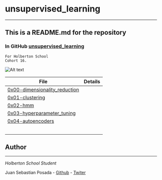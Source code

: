 # unsupervised_learning
***
## This is a README.md for the repository
### In GitHub [unsupervised_learning]()
```
For Holberton School
Cohort 16.
```

![Alt text](https://cdn-images-1.medium.com/max/1440/1*YUl_BcqFPgX49sSb5yrk3A.jpeg)


| File                 | Details                                    |
|--------------------- | ------------------------------------------ |
| [0x00-dimensionality_reduction]() |	       |
| [0x01-clustering]() |	       |
| [0x02-hmm]() |	       |
| [0x03-hyperparameter_tuning]() |	       |
| [0x04-autoencoders]() |	       |
| []() |	       |
| []() |	       |
| []() |	       |
| []() |	       |
| []() |	       |


## Author
***
*Holberton School Student*

Juan Sebastian Posada  - [Github](https://github.com/Juansepo13) - [Twiter](https://twitter.com/@JuanSeb35904130)